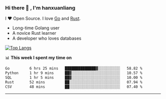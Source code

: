 ### Hi there 👋 , I'm hanxuanliang

<!--
**hanxuanliang/hanxuanliang** is a ✨ _special_ ✨ repository because its `README.md` (this file) appears on your GitHub profile.

Here are some ideas to get you started:

- 🔭 I’m currently working on ...
- 🌱 I’m currently learning ...
- 👯 I’m looking to collaborate on ...
- 🤔 I’m looking for help with ...
- 💬 Ask me about ...
- 📫 How to reach me: ...
- 😄 Pronouns: ...
- ⚡ Fun fact: ...
-->
I ❤ Open Source. I love [Go](https://golang.org) and [Rust](https://www.rust-lang.org/zh-CN/).

* Long-time Golang user
* A novice Rust learner
* A developer who loves databases

[![Top Langs](https://github-readme-stats.vercel.app/api?username=hanxuanliang&show_icons=true&count_private=true&line_height=40)](https://github.com/anuraghazra/github-readme-stats)

📊 **This week I spent my time on**
<!--START_SECTION:waka-->

```txt
Go         6 hrs 25 mins   ██████████████▓░░░░░░░░░░   58.82 %
Python     1 hr 9 mins     ██▓░░░░░░░░░░░░░░░░░░░░░░   10.57 %
SQL        1 hr 5 mins     ██▓░░░░░░░░░░░░░░░░░░░░░░   10.00 %
Rust       52 mins         ██░░░░░░░░░░░░░░░░░░░░░░░   07.94 %
CSV        48 mins         ██░░░░░░░░░░░░░░░░░░░░░░░   07.40 %
```

<!--END_SECTION:waka-->

***
